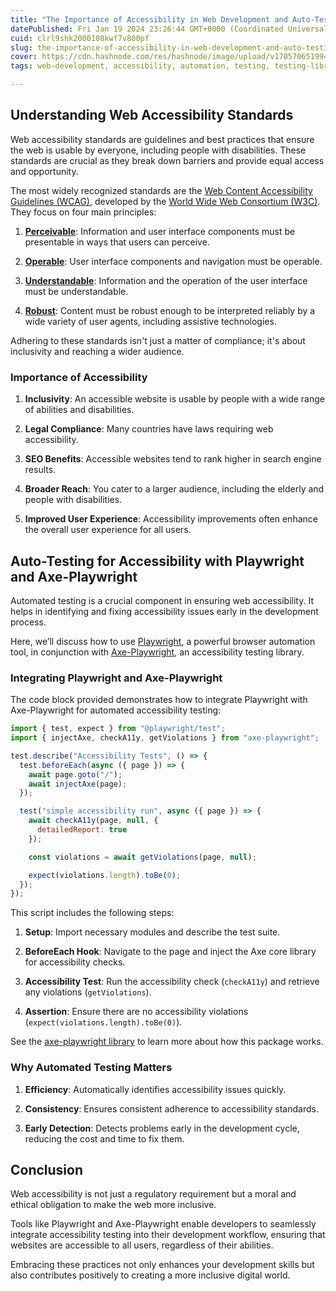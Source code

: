 ```yaml
---
title: "The Importance of Accessibility in Web Development and Auto-Testing with Playwright and Axe-Playwright"
datePublished: Fri Jan 19 2024 23:26:44 GMT+0000 (Coordinated Universal Time)
cuid: clrl9shk2000108kwf7v800pf
slug: the-importance-of-accessibility-in-web-development-and-auto-testing-with-playwright-and-axe-playwright
cover: https://cdn.hashnode.com/res/hashnode/image/upload/v1705706519940/36d9f81a-5699-4525-a3f0-8d0b9931faaa.jpeg
tags: web-development, accessibility, automation, testing, testing-library

---
```


## Understanding Web Accessibility Standards

Web accessibility standards are guidelines and best practices that ensure the web is usable by everyone, including people with disabilities. These standards are crucial as they break down barriers and provide equal access and opportunity.

The most widely recognized standards are the [Web Content Accessibility Guidelines (WCAG)](https://www.w3.org/WAI/standards-guidelines/wcag/), developed by the [World Wide Web Consortium (W3C)](https://www.w3.org). They focus on four main principles:

1. [**Perceivable**](https://www.w3.org/TR/WCAG22/#perceivable): Information and user interface components must be presentable in ways that users can perceive.
    
2. [**Operable**](https://www.w3.org/TR/WCAG22/#operable): User interface components and navigation must be operable.
    
3. [**Understandable**](https://www.w3.org/TR/WCAG22/#understandable): Information and the operation of the user interface must be understandable.
    
4. [**Robust**](https://www.w3.org/TR/WCAG22/#robust): Content must be robust enough to be interpreted reliably by a wide variety of user agents, including assistive technologies.
    

Adhering to these standards isn't just a matter of compliance; it's about inclusivity and reaching a wider audience.

### Importance of Accessibility

1. **Inclusivity**: An accessible website is usable by people with a wide range of abilities and disabilities.
    
2. **Legal Compliance**: Many countries have laws requiring web accessibility.
    
3. **SEO Benefits**: Accessible websites tend to rank higher in search engine results.
    
4. **Broader Reach**: You cater to a larger audience, including the elderly and people with disabilities.
    
5. **Improved User Experience**: Accessibility improvements often enhance the overall user experience for all users.
    

## Auto-Testing for Accessibility with Playwright and Axe-Playwright

Automated testing is a crucial component in ensuring web accessibility. It helps in identifying and fixing accessibility issues early in the development process.

Here, we’ll discuss how to use [Playwright](https://www.npmjs.com/package/playwright), a powerful browser automation tool, in conjunction with [Axe-Playwright](https://www.npmjs.com/package/axe-playwright), an accessibility testing library.

### Integrating Playwright and Axe-Playwright

The code block provided demonstrates how to integrate Playwright with Axe-Playwright for automated accessibility testing:

```javascript
import { test, expect } from "@playwright/test";
import { injectAxe, checkA11y, getViolations } from "axe-playwright";

test.describe("Accessibility Tests", () => {
  test.beforeEach(async ({ page }) => {
    await page.goto("/");
    await injectAxe(page);
  });

  test("simple accessibility run", async ({ page }) => {
    await checkA11y(page, null, {
      detailedReport: true
    });

    const violations = await getViolations(page, null);

    expect(violations.length).toBe(0);
  });
});
```

This script includes the following steps:

1. **Setup**: Import necessary modules and describe the test suite.
    
2. **BeforeEach Hook**: Navigate to the page and inject the Axe core library for accessibility checks.
    
3. **Accessibility Test**: Run the accessibility check (`checkA11y`) and retrieve any violations (`getViolations`).
    
4. **Assertion**: Ensure there are no accessibility violations (`expect(violations.length).toBe(0)`).
    

See the [axe-playwright library](https://github.com/abhinaba-ghosh/axe-playwright) to learn more about how this package works.

### Why Automated Testing Matters

1. **Efficiency**: Automatically identifies accessibility issues quickly.
    
2. **Consistency**: Ensures consistent adherence to accessibility standards.
    
3. **Early Detection**: Detects problems early in the development cycle, reducing the cost and time to fix them.
    

## Conclusion

Web accessibility is not just a regulatory requirement but a moral and ethical obligation to make the web more inclusive.

Tools like Playwright and Axe-Playwright enable developers to seamlessly integrate accessibility testing into their development workflow, ensuring that websites are accessible to all users, regardless of their abilities.

Embracing these practices not only enhances your development skills but also contributes positively to creating a more inclusive digital world.